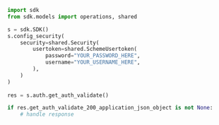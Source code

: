 <!-- Start SDK Example Usage -->
```python
import sdk
from sdk.models import operations, shared

s = sdk.SDK()
s.config_security(
    security=shared.Security(
        usertoken=shared.SchemeUsertoken(
            password="YOUR_PASSWORD_HERE",
            username="YOUR_USERNAME_HERE",
        ),
    )
)
    
res = s.auth.get_auth_validate()

if res.get_auth_validate_200_application_json_object is not None:
    # handle response
```
<!-- End SDK Example Usage -->